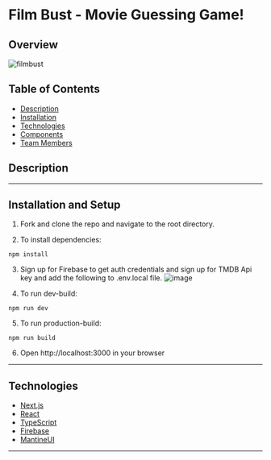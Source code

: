 # Film Bust - Movie Guessing Game!

## Overview

![filmbust](https://user-images.githubusercontent.com/96801819/177012833-c56a2d0e-fddb-4266-944a-767b9842c054.gif)

## Table of Contents
- [Description](#description)
- [Installation](#installation-and-setup)
- [Technologies](#technologies)
- [Components](#components)
- [Team Members](#contributors)

## Description


---

## Installation and Setup
1. Fork and clone the repo and navigate to the root directory.

2. To install dependencies:
```
npm install
```
3. Sign up for Firebase to get auth credentials and sign up for TMDB Api key and add the following to .env.local file.
![image](https://user-images.githubusercontent.com/96801819/177012735-b2269f62-bfbf-4c24-af1a-796e64aee902.png)

4. To run dev-build:
```
npm run dev
```

5. To run production-build:
```
npm run build
```
6. Open http://localhost:3000 in your browser

---

## Technologies
- [Next.js](https://nextjs.org/)
- [React](https://reactjs.org/)
- [TypeScript](https://www.typescriptlang.org/)
- [Firebase](https://firebase.google.com/)
- [MantineUI](https://mantine.dev/)
---

